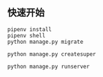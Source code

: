 ## 快速开始

    pipenv install
    pipenv shell
    python manage.py migrate

    python manage.py createsuper

    python manage.py runserver
